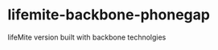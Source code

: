 lifemite-backbone-phonegap
==========================

lifeMite version built with backbone technolgies
